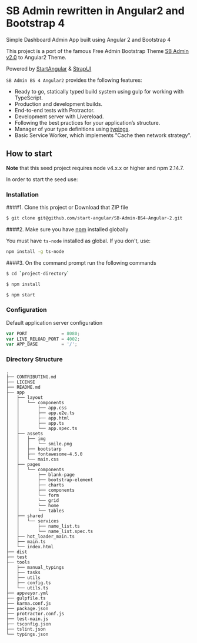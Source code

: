 # SB Admin rewritten in Angular2 and Bootstrap 4

Simple Dashboard Admin App built using Angular 2 and Bootstrap 4

This project is a port of the famous Free Admin Bootstrap Theme [SB Admin v2.0](http://startbootstrap.com/template-overviews/sb-admin-2/) to Angular2 Theme.

Powered by [StartAngular](http://startangular.com/) & [StrapUI](http://strapui.com/)

`SB Admin BS 4 Angular2` provides the following features:

- Ready to go, statically typed build system using gulp for working with TypeScript.
- Production and development builds.
- End-to-end tests with Protractor.
- Development server with Livereload.
- Following the best practices for your application’s structure.
- Manager of your type definitions using [typings](https://github.com/typings/typings).
- Basic Service Worker, which implements "Cache then network strategy".

## How to start

**Note** that this seed project requires node v4.x.x or higher and npm 2.14.7.


In order to start the seed use:
### Installation
####1. Clone this project or Download that ZIP file

```sh
$ git clone git@github.com/start-angular/SB-Admin-BS4-Angular-2.git
```

####2.  Make sure you have [npm](https://www.npmjs.org/) installed globally

You must have `ts-node` installed as global. If you don't, use:

```bash
npm install -g ts-node
```

####3. On the command prompt run the following commands

```sh
$ cd `project-directory`
```

```sh
$ npm install 
```

```sh
$ npm start
```

### Configuration

Default application server configuration

```javascript
var PORT             = 8080;
var LIVE_RELOAD_PORT = 4002;
var APP_BASE         = '/';
```

### Directory Structure

```
.
├── CONTRIBUTING.md
├── LICENSE
├── README.md
├── app
│   ├── layout
│   │   └── components
│   │       ├── app.css
│   │       ├── app.e2e.ts
│   │       ├── app.html
│   │       ├── app.ts
│   │       └── app.spec.ts
│   ├── assets
│   │   ├── img
│   │   │   └── smile.png
│   │   ├── bootstarp
│   │   ├── fontawesome-4.5.0
│   │   └── main.css
│   ├── pages
│   │   └── components
│   │       ├── blank-page
│   │       ├── bootstrap-element
│   │       ├── charts
│   │       ├── components
│   │       └── form
│   │       └── grid
│   │       └── home
│   │       └── tables
│   ├── shared
│   │   └── services
│   │       ├── name_list.ts
│   │       └── name_list.spec.ts
│   ├── hot_loader_main.ts
│   ├── main.ts
│   └── index.html
├── dist
├── test
├── tools
│   ├── manual_typings
│   ├── tasks
│   ├── utils
│   ├── config.ts
│   └── utils.ts
├── appveyor.yml
├── gulpfile.ts
├── karma.conf.js
├── package.json
├── protractor.conf.js
├── test-main.js
├── tsconfig.json
├── tslint.json
└── typings.json
```
